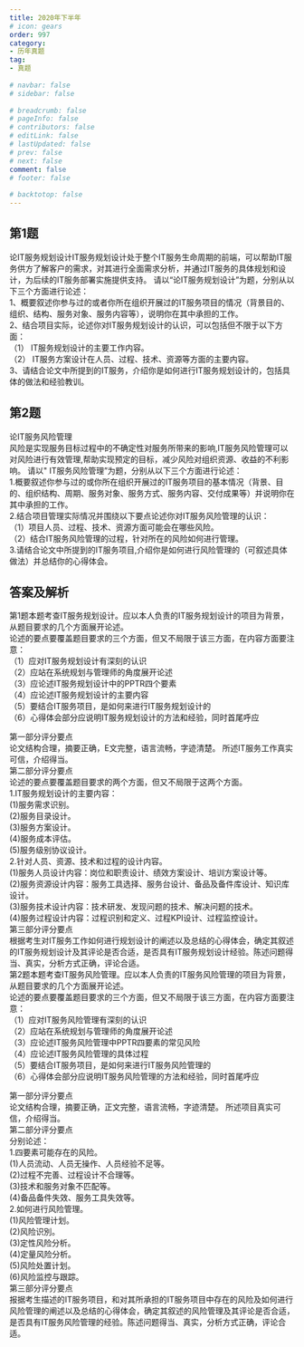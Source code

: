 ```yaml
---  
title: 2020年下半年  
# icon: gears  
order: 997  
category:  
- 历年真题  
tag:  
- 真题  
  
# navbar: false  
# sidebar: false  
  
# breadcrumb: false  
# pageInfo: false  
# contributors: false  
# editLink: false  
# lastUpdated: false  
# prev: false  
# next: false  
comment: false  
# footer: false  
  
# backtotop: false  
---  
```

## 第1题 ##

论IT服务规划设计IT服务规划设计处于整个IT服务生命周期的前端，可以帮助IT服务供方了解客户的需求，对其进行全面需求分析，并通过IT服务的具体规划和设计，为后续的IT服务部署实施提供支持。 请以“论IT服务规划设计”为题，分别从以下三个方面进行论述：  
1、概要叙述你参与过的或者你所在组织开展过的IT服务项目的情况（背景目的、组织、结构、服务对象、服务内容等），说明你在其中承担的工作。  
2、结合项目实际，论述你对IT服务规划设计的认识，可以包括但不限于以下方面：  
（1） IT服务规划设计的主要工作内容。  
（2） IT服务方案设计在人员、过程、技术、资源等方面的主要内容。  
3、请结合论文中所提到的IT服务，介绍你是如何进行IT服务规划设计的，包括具体的做法和经验教训。  


## 第2题 ##

论IT服务风险管理  
风险是实现服务目标过程中的不确定性对服务所带来的影响,IT服务风险管理可以对风险进行有效管理,帮助实现预定的目标，减少风险对组织资源、收益的不利影响。 请以" IT服务风险管理”为题，分别从以下三个方面进行论述：  
1.概要叙述你参与过的或你所在组织开展过的IT服务项目的基本情况（背景、目的、组织结构、周期、服务对象、服务方式、服务内容、交付成果等）并说明你在其中承担的工作。  
2.结合项目管理实际情况并围绕以下要点论述你对IT服务风险管理的认识：  
（1）项目人员、过程、技术、资源方面可能会在哪些风险。  
（2）结合IT服务风险管理的过程，针对所在的风险如何进行管理。  
3.请结合论文中所提到的IT服务项目,介绍你是如何进行风险管理的（可叙述具体做法）并总结你的心得体会。  
  


## 答案及解析 ##

  

第1题本题考查IT服务规划设计。应以本人负责的IT服务规划设计的项目为背景，从题目要求的几个方面展开论述。  
论述的要点要覆盖题目要求的三个方面，但又不局限于该三方面，在内容方面要注意：  
（1）应对IT服务规划设计有深刻的认识  
（2）应站在系统规划与管理师的角度展开论述  
（3）应论述IT服务规划设计中的PPTR四个要素  
（4）应论述IT服务规划设计的主要内容  
（5）要结合IT服务项目，是如何来进行IT服务规划设计的  
（6）心得体会部分应说明IT服务规划设计的方法和经验，同时首尾呼应  
  
第一部分评分要点  
论文结构合理，摘要正确，E文完整，语言流畅，字迹清楚。 所述IT服务工作真实可信，介绍得当。  
第二部分评分要点  
论述的要点要覆盖题目要求的两个方面，但又不局限于这两个方面。  
1.IT服务规划设计的主要内容：  
(1)服务需求识别。  
(2)服务目录设计。  
(3)服务方案设计。  
(4)服务成本评估。  
(5)服务级别协议设计。  
2.针对人员、资源、技术和过程的设计内容。  
(1)服务人员设计内容：岗位和职责设计、绩效方案设计、培训方案设计等。  
(2)服务资源设计内容：服务工具选择、服务台设计、备品及备件库设计、知识库设计。  
(3)服务技术设计内容：技术研发、发现问题的技术、解决问题的技术。  
(4)服务过程设计内容：过程识别和定义、过程KPI设计、过程监控设计。  
第三部分评分要点  
根据考生对IT服务工作如何进行规划设计的阐述以及总结的心得体会，确定其叙述的IT服务规划设计及其评论是否合适，是否具有IT服务规划设计经验。陈述问题得当、真实，分析方式正确，评论合适。  
第2题本题考查IT服务风险管理。应以本人负责的IT服务风险管理的项目为背景，从题目要求的几个方面展开论述。  
论述的要点要覆盖题目要求的三个方面，但又不局限于该三方面，在内容方面要注意：  
（1）应对IT服务风险管理有深刻的认识  
（2）应站在系统规划与管理师的角度展开论述  
（3）应论述IT服务风险管理中PPTR四要素的常见风险  
（4）应论述IT服务风险管理的具体过程  
（5）要结合IT服务项目，是如何来进行IT服务风险管理的  
（6）心得体会部分应说明IT服务风险管理的方法和经验，同时首尾呼应  
  
第一部分评分要点  
论文结构合理，摘要正确，正文完整，语言流畅，字迹清楚。 所述项目真实可信，介绍得当。  
第二部分评分要点  
分别论述：  
1.四要素可能存在的风险。  
(1)人员流动、人员无操作、人员经验不足等。  
(2)过程不完善、过程设计不合理等。  
(3)技术和服务对象不匹配等。  
(4)备品备件失效、服务工具失效等。  
2.如何进行风险管理。  
(1)风险管理计划。  
(2)风险识別。  
(3)定性风险分析。  
(4)定量风险分析。  
(5)风险处置计划。  
(6)风险监控与跟踪。  
第三部分评分要点  
报据考生描述的IT服务项目，和对其所承担的IT服务项目中存在的风险及如何进行风险管理的阐述以及总结的心得体会，确定其叙述的风险管理及其评论是否合适，是否具有IT服务风险管理的经验。陈述问题得当、真实，分析方式正确，评论合适。  


